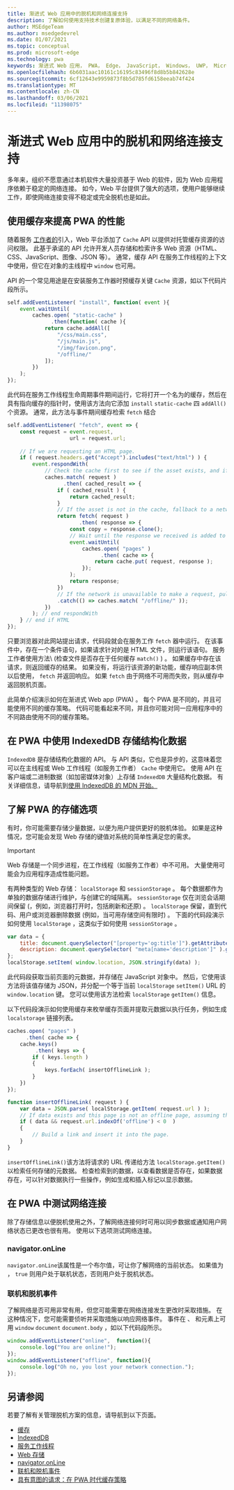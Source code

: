 ```yaml
---
title: 渐进式 Web 应用中的脱机和网络连接支持
description: 了解如何使用支持技术创建复原体验，以满足不同的网络条件。
author: MSEdgeTeam
ms.author: msedgedevrel
ms.date: 01/07/2021
ms.topic: conceptual
ms.prod: microsoft-edge
ms.technology: pwa
keywords: 渐进式 Web 应用， PWA， Edge， JavaScript， Windows， UWP， Microsoft Store
ms.openlocfilehash: 6b6031aac10161c16195c83496f8d8b5b842628e
ms.sourcegitcommit: 6cf12643e9959873f8b5d785fd6158eeab74f424
ms.translationtype: MT
ms.contentlocale: zh-CN
ms.lasthandoff: 03/06/2021
ms.locfileid: "11398075"
---
```

# <a name="offline-and-network-connectivity-support-in-progressive-web-apps"></a>渐进式 Web 应用中的脱机和网络连接支持

多年来，组织不愿意通过本机软件大量投资基于 Web 的软件，因为 Web 应用程序依赖于稳定的网络连接。 如今，Web 平台提供了强大的选项，使用户能够继续工作，即使网络连接变得不稳定或完全脱机也是如此。

## <a name="use-the-caching-to-improve-performance-of-pwas"></a>使用缓存来提高 PWA 的性能

随着服务 [工作者的][MDNServiceWorker]引入，Web 平台添加了 `Cache` API 以提供对托管缓存资源的访问权限。 此基于承诺的 API 允许开发人员存储和检索许多 Web 资源（HTML、CSS、JavaScript、图像、JSON 等）。 通常，缓存 API 在服务工作线程的上下文中使用，但它在对象的主线程中 `window` 也可用。

API 的一个常见用途是在安装服务工作器时预缓存关键 `Cache` 资源，如以下代码片段所示。  

```javascript
self.addEventListener( "install", function( event ){
    event.waitUntil(
        caches.open( "static-cache" )
              .then(function( cache ){
            return cache.addAll([
                "/css/main.css",
                "/js/main.js",
                "/img/favicon.png",
                "/offline/"
            ]);
        })
    );
});
```  

此代码在服务工作线程生命周期事件期间运行，它将打开一个名为的缓存，然后在具有指向缓存的指针时，使用该方法向它添加 `install` `static-cache` 四 `addAll()` 个资源。  通常，此方法与事件期间缓存检索 `fetch` 结合   

```javascript
self.addEventListener( "fetch", event => {
    const request = event.request,
                    url = request.url;
    
    // If we are requesting an HTML page.
    if ( request.headers.get("Accept").includes("text/html") ) {
        event.respondWith(
            // Check the cache first to see if the asset exists, and if it does, return the cached asset.
            caches.match( request )
                  .then( cached_result => {
                if ( cached_result ) {
                    return cached_result;
                }
                // If the asset is not in the cache, fallback to a network request for the asset, and proceed to cache the result.
                return fetch( request )
                       .then( response => {
                    const copy = response.clone();
                    // Wait until the response we received is added to the cache.
                    event.waitUntil(
                        caches.open( "pages" )
                              .then( cache => {
                            return cache.put( request, response );
                        });
                    );
                    return response;
                })
                // If the network is unavailable to make a request, pull the offline page out of the cache.
                .catch(() => caches.match( "/offline/" ));
            })
        ); // end respondWith
    } // end if HTML
});
```  

只要浏览器对此网站提出请求，代码段就会在服务工作 `fetch` 器中运行。 在该事件中，存在一个条件语句，如果请求针对的是 HTML 文件，则运行该语句。 服务工作者使用方法\ (检查文件是否存在于任何缓存 `match()` \) 。 如果缓存中存在该请求，则返回缓存的结果。 如果没有，将运行该资源的新功能，缓存响应副本供以后使用， `fetch` 并返回响应。 如果 `fetch` 由于网络不可用而失败，则从缓存中返回脱机页面。

此简单介绍演示如何在渐进式 Web app (PWA) 。 每个 PWA 是不同的，并且可能使用不同的缓存策略。 代码可能看起来不同，并且你可能对同一应用程序中的不同路由使用不同的缓存策略。

## <a name="use-indexeddb-in-your-pwa-to-store-structured-data"></a>在 PWA 中使用 IndexedDB 存储结构化数据

`IndexedDB` 是存储结构化数据的 API。 与 API 类似，它也是异步的，这意味着您可以在主线程或 Web 工作线程（如服务工作者） `Cache` 中使用它。 使用 API 在客户端或二进制数据（如加密媒体对象）上存储 `IndexedDB` 大量结构化数据。 有关详细信息，请导航到[使用 IndexedDB 的 MDN 开始。][MDNIndexeddbApiUsing]

## <a name="understand-storage-options-for-pwas"></a>了解 PWA 的存储选项

有时，你可能需要存储少量数据，以便为用户提供更好的脱机体验。 如果是这种情况，您可能会发现 Web 存储的键值对系统的简单性满足您的需求。  

> [!IMPORTANT]
> Web 存储是一个同步进程，在工作线程（如服务工作者）中不可用。 大量使用可能会为应用程序造成性能问题。 


有两种类型的 Web 存储： `localStorage` 和 `sessionStorage` 。 每个数据都作为单独的数据存储进行维护，与创建它的域隔离。 `sessionStorage` 仅在浏览会话期间保留 (，例如，浏览器打开时，包括刷新和还原) 。 `localStorage` 保留，直到代码、用户或浏览器删除数据 (例如，当可用存储空间有限时) 。 下面的代码段演示如何使用 `localStorage` ，这类似于如何使用 `sessionStorage` 。

```javascript
var data = {
    title: document.querySelector("[property='og:title']").getAttribute("content"),
    description: document.querySelector( "meta[name='description']" ).getAttribute("content")
};
localStorage.setItem( window.location, JSON.stringify(data) );
```  

此代码段获取当前页面的元数据，并存储在 JavaScript 对象中。 然后，它使用该方法将该值存储为 JSON，并分配一个等于当前 `localStorage` `setItem()` URL 的 `window.location` 键。 您可以使用该方法检索 `localStorage` `getItem()` 信息。 

以下代码段演示如何使用缓存来枚举缓存页面并提取元数据以执行任务，例如生成 `localstorage` 链接列表。

```javascript
caches.open( "pages" )
      .then( cache => {
    cache.keys()
         .then( keys => {
        if ( keys.length )
        {
            keys.forEach( insertOfflineLink );
        }
    })
});

function insertOfflineLink( request ) {
    var data = JSON.parse( localStorage.getItem( request.url ) );
    // If data exists and this page is not an offline page, assuming that offline pages have the word offline in the URL.
    if ( data && request.url.indexOf('offline') < 0  )
    {
        // Build a link and insert it into the page.
    }
}
```  

`insertOfflineLink()`该方法将请求的 URL 传递给方法 `localStorage.getItem()` 以检索任何存储的元数据。 检查检索到的数据，以查看数据是否存在，如果数据存在，可以针对数据执行一些操作，例如生成和插入标记以显示数据。

## <a name="test-for-network-connections-in-your-pwa"></a>在 PWA 中测试网络连接

除了存储信息以便脱机使用之外，了解网络连接何时可用以同步数据或通知用户网络状态已更改也很有用。 使用以下选项测试网络连接。

### <a name="navigatoronline"></a>navigator.onLine  

`navigator.onLine`该属性是一个布尔值，可让你了解网络的当前状态。 如果值为 ， `true` 则用户处于联机状态，否则用户处于脱机状态。

### <a name="online-and-offline-events"></a>联机和脱机事件  

了解网络是否可用非常有用，但您可能需要在网络连接发生更改时采取措施。 在这种情况下，您可能需要侦听并采取措施以响应网络事件。 事件在 、 和元素上可用 `window` `document` `document.body` ，如以下代码段所示。

```javascript
window.addEventListener("online",  function(){
    console.log("You are online!");
});
window.addEventListener("offline", function(){
    console.log("Oh no, you lost your network connection.");
});
```  

## <a name="see-also"></a>另请参阅  

若要了解有关管理脱机方案的信息，请导航到以下页面。  

*   [缓存][MDNCache]  
*   [IndexedDB][MDNIndexeddbApi]  
*   [服务工作线程][MDNServiceWorker]  
*   [Web 存储][MDNWebStorageApi]  
*   [navigator.onLine][MDNNavigatoronline]  
*   [联机和脱机事件][MDNNavigatoronlineOfflineEvents]  
*   [具有意图的请求：在 PWA 时代缓存策略][AlistapartRequestIntentCachingStrategiesAgePwas]
    
<!-- links -->  

[MDNCache]: https://developer.mozilla.org/docs/Web/API/Cache "缓存|MDN"  
[MDNIndexeddbApi]: https://developer.mozilla.org/docs/Web/API/IndexedDB_API "IndexedDB API |MDN"  
[MDNIndexeddbApiUsing]: https://developer.mozilla.org/docs/Web/API/IndexedDB_API/Using_IndexedDB "使用 IndexDb - IndexDB API |MDN"  
[MDNServiceWorker]: https://developer.mozilla.org/docs/Web/API/ServiceWorker "ServiceWorker |MDN"  
[MDNWebStorageApi]: https://developer.mozilla.org/docs/Web/API/Web_Storage_API "Web 存储 API |MDN"  
[MDNNavigatoronline]: https://developer.mozilla.org/docs/Web/API/NavigatorOnLine "NavigatorOnLine |MDN"  
[MDNNavigatoronlineOfflineEvents]: https://developer.mozilla.org/docs/Web/API/NavigatorOnLine/Online_and_offline_events "联机和脱机事件 - NavigatorOnLine |MDN"  

[AbookapartGoingOffline]: https://abookapart.com/products/going-offline "由 Keith |一本书分开"  

[AlistapartRequestIntentCachingStrategiesAgePwas]: https://alistapart.com/article/request-with-intent-caching-strategies-in-the-age-of-pwas "具有意图的请求：Aaron Gustafson |A List Apart"  
